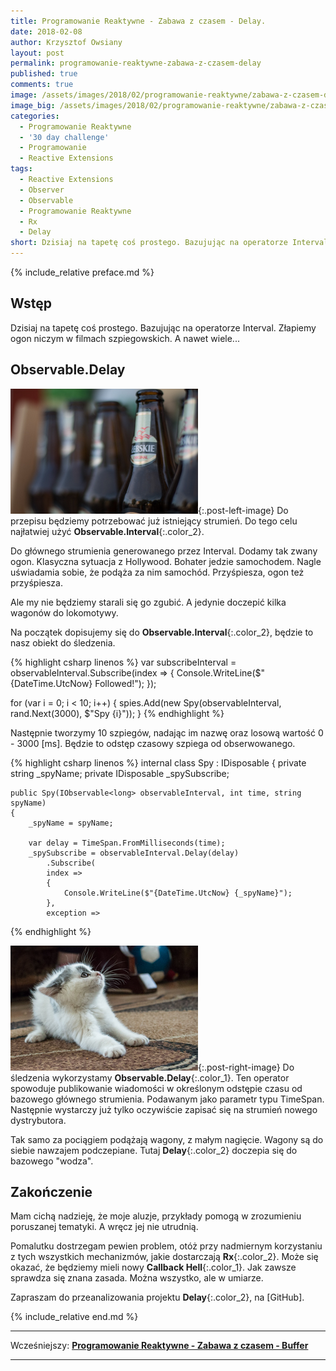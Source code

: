 ```yaml
---
title: Programowanie Reaktywne - Zabawa z czasem - Delay.
date: 2018-02-08
author: Krzysztof Owsiany
layout: post
permalink: programowanie-reaktywne-zabawa-z-czasem-delay
published: true
comments: true        
image: /assets/images/2018/02/programowanie-reaktywne/zabawa-z-czasem-delay/post.jpg
image_big: /assets/images/2018/02/programowanie-reaktywne/zabawa-z-czasem-delay/post-big.jpg
categories:
  - Programowanie Reaktywne
  - '30 day challenge'
  - Programowanie
  - Reactive Extensions
tags:
  - Reactive Extensions
  - Observer
  - Observable
  - Programowanie Reaktywne
  - Rx
  - Delay
short: Dzisiaj na tapetę coś prostego. Bazujując na operatorze Interval. Złapiemy ogon niczym w filmach szpiegowskich. A nawet wiele...
---
```

{% include_relative preface.md %}

## Wstęp
Dzisiaj na tapetę coś prostego. Bazujując na operatorze Interval. Złapiemy ogon niczym w filmach szpiegowskich. A nawet wiele...

## Observable.Delay
[![Reactive Extensions - Delay][post]][post-big]{:.post-left-image}
Do przepisu będziemy potrzebować już istniejący strumień. Do tego celu najłatwiej użyć **Observable.Interval**{:.color_2}. 

Do głównego strumienia generowanego przez Interval. Dodamy tak zwany ogon. Klasyczna sytuacja z Hollywood. Bohater jedzie samochodem. Nagle uświadamia sobie, że podąża za nim samochód. Przyśpiesza, ogon też przyśpiesza. 

Ale my nie będziemy starali się go zgubić. A jedynie doczepić kilka wagonów do lokomotywy.

Na początek dopisujemy się do **Observable.Interval**{:.color_2}, będzie to nasz obiekt do śledzenia.

{% highlight csharp linenos %}
var subscribeInterval = observableInterval.Subscribe(index =>
{
  Console.WriteLine($"{DateTime.UtcNow} Followed!");
});
			
for (var i = 0; i < 10; i++)
{
  spies.Add(new Spy(observableInterval, rand.Next(3000), $"Spy {i}"));
}
{% endhighlight %}

Następnie tworzymy 10 szpiegów, nadając im nazwę oraz losową wartość  0 - 3000 [ms]. Będzie to odstęp czasowy szpiega od obserwowanego.

{% highlight csharp linenos %}
internal class Spy : IDisposable
{
	private string _spyName;
	private IDisposable _spySubscribe;

	public Spy(IObservable<long> observableInterval, int time, string spyName)
	{
		_spyName = spyName;

		var delay = TimeSpan.FromMilliseconds(time);
		_spySubscribe = observableInterval.Delay(delay)
			.Subscribe(
			index =>
			{
				Console.WriteLine($"{DateTime.UtcNow} {_spyName}");
			},
			exception =>
{% endhighlight %}

[![Reactive Extensions - Delay][image1]][image1-big]{:.post-right-image}
Do śledzenia wykorzystamy **Observable.Delay**{:.color_1}. Ten operator spowoduje publikowanie wiadomości w określonym odstępie czasu od bazowego głównego strumienia. Podawanym jako parametr typu TimeSpan. Następnie wystarczy już tylko oczywiście zapisać się na strumień nowego dystrybutora.

Tak samo za pociągiem podążają wagony, z małym nagięcie. Wagony są do siebie nawzajem podczepiane. Tutaj **Delay**{:.color_2} doczepia się do bazowego "wodza".

## Zakończenie
Mam cichą nadzieję, że moje aluzje, przykłady pomogą w zrozumieniu poruszanej tematyki. A wręcz jej nie utrudnią. 

Pomalutku dostrzegam pewien problem, otóż przy nadmiernym korzystaniu z tych wszystkich mechanizmów, jakie dostarczają **Rx**{:.color_2}. Może się okazać, że będziemy mieli nowy **Callback Hell**{:.color_1}. Jak zawsze sprawdza się znana zasada. Można wszystko, ale w umiarze.

Zapraszam do przeanalizowania projektu **Delay**{:.color_2}, na [GitHub].


{% include_relative end.md %}

------
Wcześniejszy: **[Programowanie Reaktywne - Zabawa z czasem - Buffer][previous]**

<!--Następny: **[Programowanie Reaktywne - Kto za tym stoi? - Sheduler.][next]**-->

------
[previous]: {{site.url}}/programowanie-reaktywne-zabawa-z-czasem-buffer
[next]: {{site.url}}/programowanie-reaktywne-zabawa-z-czasem-interval


[post]: /assets/images/2018/02/programowanie-reaktywne/zabawa-z-czasem-delay/post.jpg
[post-big]: /assets/images/2018/02/programowanie-reaktywne/zabawa-z-czasem-delay/post-big.jpg

[image1]: /assets/images/2018/02/programowanie-reaktywne/zabawa-z-czasem-delay/image1.jpg
[image1-big]: /assets/images/2018/02/programowanie-reaktywne/zabawa-z-czasem-delay/image1-big.jpg

